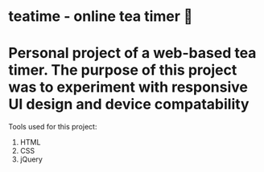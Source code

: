 # teatime - online tea timer :tea:

Personal project of a web-based tea timer. The purpose of this project was to experiment with responsive UI design and device compatability 
=====
Tools used for this project:
1. HTML
2. CSS
3. jQuery
